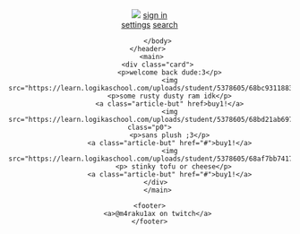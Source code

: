 <html>
    <title>
        main page!@!!
    </title>
    <head>  
    </head>
    <header>
        <div>
        <img src="https://learn.logikaschool.com/uploads/student/5378605/6887363128f8c.png">
        <a href="#" class="link_btn">sign in</a>
        </div>
        <a href="#" class="header_link">settings</a>
           <a href="#" class="header_link">search</a>
           <body>
           
        </body>
    </header> 
     <main>
        <div class="card">
              <p>welcome back dude:3</p>
              <img src="https://learn.logikaschool.com/uploads/student/5378605/68bc9311883a4.jpg"class="p1">
              <p>some rusty dusty ram idk</p>
              <a class="article-but" href>buy1!</a>
              <img src="https://learn.logikaschool.com/uploads/student/5378605/68bd21ab69725.jpg" class="p0">
              <p>sans plush ;3</p>
               <a class="article-but" href="#">buy1!</a> 
              <img src="https://learn.logikaschool.com/uploads/student/5378605/68af7bb74176e.jpg">
                <p> stinky tofu or cheese</p>
              <a class="article-but" href="#">buy1!</a>
        </div> 
        </main>

    <footer>
        <a>@m4raku1ax on twitch</a>
    </footer>
</html>
